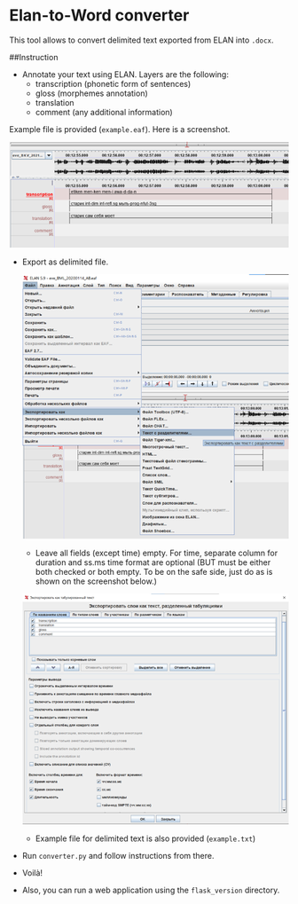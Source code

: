 # Elan-to-Word converter

This tool allows to convert delimited text exported from ELAN into `.docx`.

##Instruction

* Annotate your text using ELAN. Layers are the following:
  * transcription (phonetic form of sentences)
  * gloss (morphemes annotation)
  * translation
  * comment (any additional information)

Example file is provided (`example.eaf`). Here is a screenshot.

![](elan_example.png)

* Export as delimited file.

  ![](export_example.png)

  * Leave all fields (except time) empty. For time, separate column for duration
  and ss.ms time format are optional (BUT must be either both checked
  or both empty. To be on the safe side, just do as is shown on the screenshot below.)
  
  ![](settings_example.png)
  
  * Example file for delimited text is also provided (`example.txt`)

* Run `converter.py` and follow instructions from there.
* Voilà!

* Also, you can run a web application using the `flask_version` directory.


